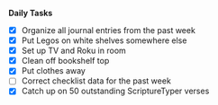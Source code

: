 **Daily Tasks**

- [X] Organize all journal entries from the past week
- [X] Put Legos on white shelves somewhere else
- [X] Set up TV and Roku in room
- [X] Clean off bookshelf top
- [X] Put clothes away
- [ ] Correct checklist data for the past week
- [X] Catch up on 50 outstanding ScriptureTyper verses